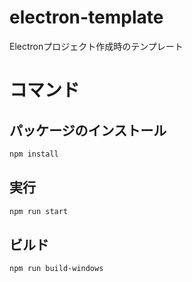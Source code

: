 # electron-template

Electronプロジェクト作成時のテンプレート

# コマンド
## パッケージのインストール
```bash
npm install
```
## 実行
```bash
npm run start
```
## ビルド
```bash
npm run build-windows
```